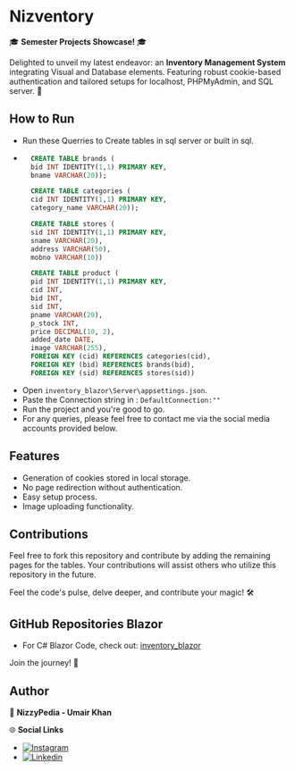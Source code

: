 # Nizventory

🎓 **Semester Projects Showcase!** 🎓

Delighted to unveil my latest endeavor: an **Inventory Management System** integrating Visual and Database elements. Featuring robust cookie-based authentication and tailored setups for localhost, PHPMyAdmin, and SQL server. 🚀

## How to Run

- Run these Querries to Create tables in sql server or built in sql.
- 
  ```sql
    CREATE TABLE brands (
    bid INT IDENTITY(1,1) PRIMARY KEY,
    bname VARCHAR(20));

    CREATE TABLE categories (
    cid INT IDENTITY(1,1) PRIMARY KEY,
    category_name VARCHAR(20));

    CREATE TABLE stores (
    sid INT IDENTITY(1,1) PRIMARY KEY,
    sname VARCHAR(20),
    address VARCHAR(50),
    mobno VARCHAR(10))

    CREATE TABLE product (
    pid INT IDENTITY(1,1) PRIMARY KEY,
    cid INT,
    bid INT,
    sid INT,
    pname VARCHAR(20),
    p_stock INT,
    price DECIMAL(10, 2),
    added_date DATE,
    image VARCHAR(255),
    FOREIGN KEY (cid) REFERENCES categories(cid),
    FOREIGN KEY (bid) REFERENCES brands(bid),
    FOREIGN KEY (sid) REFERENCES stores(sid))
  ```
- Open `inventory_blazor\Server\appsettings.json`.
- Paste the Connection string in : `DefaultConnection:""`
- Run the project and you're good to go.
- For any queries, please feel free to contact me via the social media accounts provided below.

## Features

- Generation of cookies stored in local storage.
- No page redirection without authentication.
- Easy setup process.
- Image uploading functionality.

## Contributions

Feel free to fork this repository and contribute by adding the remaining pages for the tables. Your contributions will assist others who utilize this repository in the future.

Feel the code's pulse, delve deeper, and contribute your magic! 🛠️

## GitHub Repositories Blazor

- For C# Blazor Code, check out: [inventory_blazor](https://github.com/umairniaziofficial/inventory_blazor)

Join the journey! 🌟


## Author

🚀 **NizzyPedia - Umair Khan**

🌐 **Social Links**

- [![Instagram](https://img.shields.io/badge/Instagram-%40nizzypedia-red)](https://www.instagram.com/nizzypedia/)
- [![Linkedin](https://img.shields.io/badge/Linkedin-%40nizzypedia-blue)](https://www.linkedin.com/in/nizzypedia/)
